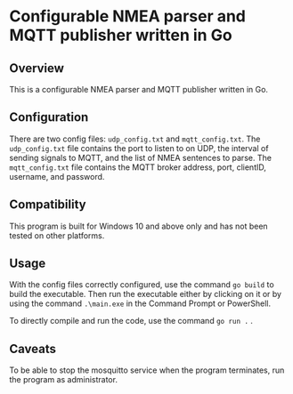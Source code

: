 # Configurable NMEA parser and MQTT publisher written in Go

## Overview

This is a configurable NMEA parser and MQTT publisher written in Go. 

## Configuration

There are two config files: `udp_config.txt` and `mqtt_config.txt`. The `udp_config.txt` file contains the port to listen to on UDP, the interval of sending signals to MQTT, and the list of NMEA sentences to parse. The `mqtt_config.txt` file contains the MQTT broker address, port, clientID, username, and password.

## Compatibility

This program is built for Windows 10 and above only and has not been tested on other platforms.

## Usage

With the config files correctly configured, use the command `go build` to build the executable. Then run the executable either by clicking on it or by using the command `.\main.exe` in the Command Prompt or PowerShell.

To directly compile and run the code, use the command `go run .` .

## Caveats

To be able to stop the mosquitto service when the program terminates, run the program as administrator. 